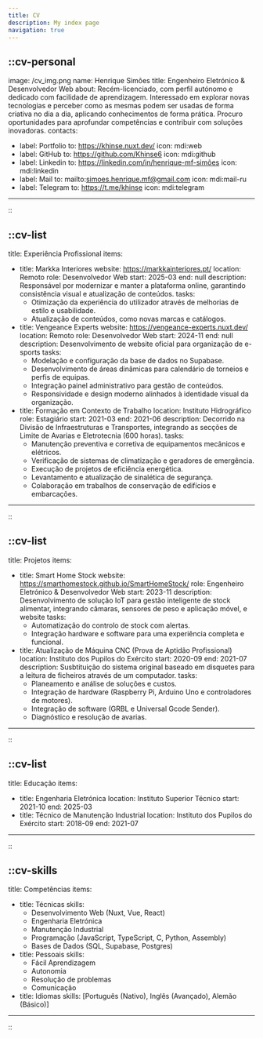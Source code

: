 ```yaml
---
title: CV
description: My index page
navigation: true
---
```


::cv-personal
---
image: /cv_img.png
name: Henrique Simões
title: Engenheiro Eletrónico & Desenvolvedor Web
about: Recém-licenciado, com perfil autónomo e dedicado com facilidade de aprendizagem. Interessado em explorar novas tecnologias e perceber como as mesmas podem ser usadas de forma criativa no dia a dia, aplicando conhecimentos de forma prática. Procuro oportunidades para aprofundar competências e contribuir com soluções inovadoras.
contacts:
  - label: Portfolio
    to: https://khinse.nuxt.dev/
    icon: mdi:web
  - label: GitHub
    to: https://github.com/Khinse6
    icon: mdi:github
  - label: Linkedin
    to: https://linkedin.com/in/henrique-mf-simões
    icon: mdi:linkedin
  - label: Mail
    to: mailto:simoes.henrique.mf@gmail.com
    icon: mdi:mail-ru
  - label: Telegram
    to: https://t.me/khinse
    icon: mdi:telegram


---
::

::cv-list
---
title: Experiência Profissional
items:
  - title: Markka Interiores
    website: https://markkainteriores.pt/
    location: Remoto
    role: Desenvolvedor Web
    start: 2025-03
    end: null
    description: Responsável por modernizar e manter a plataforma online, garantindo consistência visual e atualização de conteúdos.
    tasks:
      - Otimização da experiência do utilizador através de melhorias de estilo e usabilidade.
      - Atualização de conteúdos, como novas marcas e catálogos.
  - title: Vengeance Experts
    website: https://vengeance-experts.nuxt.dev/
    location: Remoto
    role: Desenvolvedor Web
    start: 2024-11
    end: null
    description: Desenvolvimento de website oficial para organização de e-sports
    tasks:
      - Modelação e configuração da base de dados no Supabase.
      - Desenvolvimento de áreas dinâmicas para calendário de torneios e perfis de equipas.
      - Integração painel administrativo para gestão de conteúdos.
      - Responsividade e design moderno alinhados à identidade visual da organização.
  - title: Formação em Contexto de Trabalho
    location: Instituto Hidrográfico
    role: Estagiário
    start: 2021-03
    end: 2021-06
    description: Decorrido na Divisão de Infraestruturas e Transportes, integrando as secções de Limite de Avarias e Eletrotecnia (600 horas).
    tasks:
      - Manutenção preventiva e corretiva de equipamentos mecânicos e elétricos.
      - Verificação de sistemas de climatização e geradores de emergência.
      - Execução de projetos de eficiência energética.
      - Levantamento e atualização de sinalética de segurança.
      - Colaboração em trabalhos de conservação de edifícios e embarcações.
---
::

::cv-list
---
title: Projetos
items:
  - title: Smart Home Stock
    website: https://smarthomestock.github.io/SmartHomeStock/
    role: Engenheiro Eletrónico & Desenvolvedor Web
    start: 2023-11
    description: Desenvolvimento de solução IoT para gestão inteligente de stock alimentar, integrando câmaras, sensores de peso e aplicação móvel, e website
    tasks:
      - Automatização do controlo de stock com alertas.
      - Integração hardware e software para uma experiência completa e funcional.
  - title: Atualização de Máquina CNC (Prova de Aptidão Profissional)
    location: Instituto dos Pupilos do Exército
    start: 2020-09
    end: 2021-07
    description: Susbtituição do sistema original baseado em disquetes para a leitura de ficheiros através de um computador.
    tasks:
      - Planeamento e análise de soluções e custos.
      - Integração de hardware (Raspberry Pi, Arduino Uno e controladores de motores).
      - Integração de software (GRBL e Universal Gcode Sender).
      - Diagnóstico e resolução de avarias.
---
::

::cv-list
---
title: Educação
items:
  - title: Engenharia Eletrónica
    location: Instituto Superior Técnico
    start: 2021-10
    end: 2025-03
  - title: Técnico de Manutenção Industrial
    location: Instituto dos Pupilos do Exército
    start: 2018-09
    end: 2021-07
---
::

::cv-skills
---
title: Competências
items:
  - title: Técnicas
    skills:
      - Desenvolvimento Web (Nuxt, Vue, React)
      - Engenharia Eletrónica
      - Manutenção Industrial
      - Programação (JavaScript, TypeScript, C, Python, Assembly)
      - Bases de Dados (SQL, Supabase, Postgres)
  - title: Pessoais
    skills:
      - Fácil Aprendizagem
      - Autonomia
      - Resolução de problemas
      - Comunicação
  - title:  Idiomas
    skills: [Português (Nativo), Inglês (Avançado), Alemão (Básico)]
---
::
